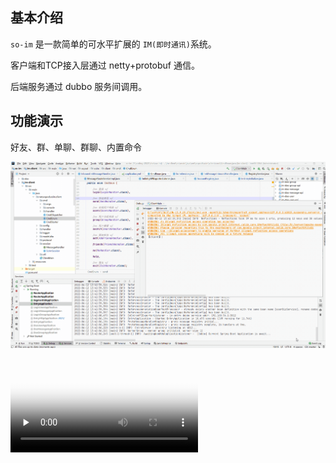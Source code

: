 ## 基本介绍

`so-im` 是一款简单的可水平扩展的 `IM(即时通讯)`系统。

客户端和TCP接入层通过 netty+protobuf 通信。

后端服务通过 dubbo 服务间调用。



## 功能演示

好友、群、单聊、群聊、内置命令

![](doc/image/README/soim.gif)



<video id="video" controls="" preload="none" poster="doc/image/README/soim.jpg">
      <source id="mp4" src="doc/image/README/soim.mp4" type="video/mp4">
</videos>



## 消息转发流程

![image-20220612152931599](doc/image/README/image-20220612152931599.png)



## 内置命令

| 命令    | 选项                                                         | 描述                                                 |
| ------- | ------------------------------------------------------------ | ---------------------------------------------------- |
| login   | -u 账号<br />-p 密码                                         | 登录并连接tcp接入层                                  |
| send    | -u 好友id 单聊消息<br />-g 群id 群消息                       | 发送消息                                             |
| users   |                                                              | 在线用户列表                                         |
| friends |                                                              | 我的好友列表                                         |
| group   |                                                              | 查询我的群聊列表                                     |
| group   | create 群聊名称<br />search 群聊名称(右模糊)<br />join 群聊id<br />users | 创建群聊<br />搜索群聊<br />加入群聊<br />群用户列表 |
| search  | -u 用户账号(右模糊)                                          | 搜索用户                                             |
| add     | -u 用户id                                                    | 添加好友                                             |
| me      |                                                              | 我的信息                                             |
| exit    |                                                              | 退出客户端                                           |



## TODO LIST

- [x] 好友、基础单聊
- [x] 群搜索、添加、列表、基础群聊
- [x] 消息通过MQ持久化到MySQL分表库
- [x] 启动路由层新节点根据一致性hash迁移其他节点内存数据
- [x] 接入层负载均衡
- [x] 分布式分段id生成服务
- [ ] 聊天记录查询
- [ ] 优化命令行客户端打印输出
- [ ] 群聊,单聊 消息已读确认
- [ ] 未读离线消息推送
- [ ] 客户端接入层消息加密
- [ ] dubbo service SSL 加密
- [ ] 路由层状态服务冗余节点备份，自动切换
- [ ] 接入prometheus对服务进行监控
- [ ] 服务压测




## 启动步骤

### 创建数据库

![image-20220612153031702](doc/image/README/image-20220612153031702.png)



### 中间件配置

配置 nacos、mysql、rabbitmq、redis 服务地址

![image-20220612150740804](doc/image/README/image-20220612150740804.png)



### 启动如下服务

![image-20220612130234826](doc/image/README/image-20220612130234826.png)